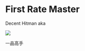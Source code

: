 # First Rate Master


Decent Hitman aka 

![](https://manhwaz.com/app/manga/uploads/covers/a-decent-hitman.jpg)


一品高手
